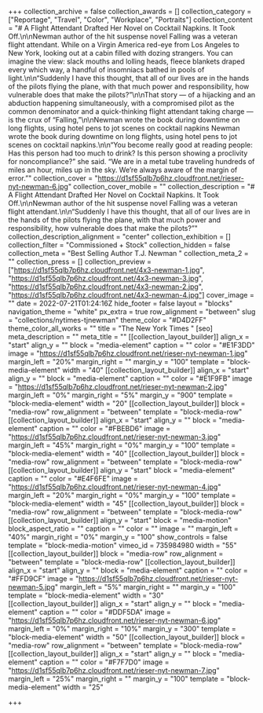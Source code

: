 +++
collection_archive = false
collection_awards = []
collection_category = ["Reportage", "Travel", "Color", "Workplace", "Portraits"]
collection_content = "# A Flight Attendant Drafted Her Novel on Cocktail Napkins. It Took Off.\n\nNewman author of the hit suspense novel Falling was a veteran flight attendant. While on a Virgin America red-eye from Los Angeles to New York, looking out at a cabin filled with dozing strangers. You can imagine the view: slack mouths and lolling heads, fleece blankets draped every which way, a handful of insomniacs bathed in pools of light.\n\n“Suddenly I have this thought, that all of our lives are in the hands of the pilots flying the plane, with that much power and responsibility, how vulnerable does that make the pilots?”\n\nThat story — of a hijacking and an abduction happening simultaneously, with a compromised pilot as the common denominator and a quick-thinking flight attendant taking charge — is the crux of “Falling,”\n\nNewman wrote the book during downtime on long flights, using hotel pens to jot scenes on cocktail napkins Newman wrote the book during downtime on long flights, using hotel pens to jot scenes on cocktail napkins.\n\n“You become really good at reading people: Has this person had too much to drink? Is this person showing a proclivity for noncompliance?” she said. “We are in a metal tube traveling hundreds of miles an hour, miles up in the sky. We’re always aware of the margin of error.”"
collection_cover = "https://d1sf55qlb7p6hz.cloudfront.net/rieser-nyt-newman-6.jpg"
collection_cover_mobile = ""
collection_description = "# A Flight Attendant Drafted Her Novel on Cocktail Napkins. It Took Off.\n\nNewman author of the hit suspense novel Falling was a veteran flight attendant.\n\n“Suddenly I have this thought, that all of our lives are in the hands of the pilots flying the plane, with that much power and responsibility, how vulnerable does that make the pilots?”"
collection_description_alignment = "center"
collection_exhibition = []
collection_filter = "Commissioned + Stock"
collection_hidden = false
collection_meta = "Best Selling Author T.J. Newman "
collection_meta_2 = ""
collection_press = []
collection_preview = ["https://d1sf55qlb7p6hz.cloudfront.net/4x3-newman-1.jpg", "https://d1sf55qlb7p6hz.cloudfront.net/4x3-newman-3.jpg", "https://d1sf55qlb7p6hz.cloudfront.net/4x3-newman-2.jpg", "https://d1sf55qlb7p6hz.cloudfront.net/4x3-newman-4.jpg"]
cover_image = ""
date = 2022-07-21T01:24:16Z
hide_footer = false
layout = "blocks"
navigation_theme = "white"
px_extra = true
row_alignment = "between"
slug = "collections/nytimes-tjnewman"
theme_color = "#D4D2FF"
theme_color_all_works = ""
title = "The New York Times "
[seo]
meta_description = ""
meta_title = ""
[[collection_layout_builder]]
align_x = "start"
align_y = ""
block = "media-element"
caption = ""
color = "#E1F3DD"
image = "https://d1sf55qlb7p6hz.cloudfront.net/rieser-nyt-newman-1.jpg"
margin_left = "20%"
margin_right = ""
margin_y = "100"
template = "block-media-element"
width = "40"
[[collection_layout_builder]]
align_x = "start"
align_y = ""
block = "media-element"
caption = ""
color = "#E1F9FB"
image = "https://d1sf55qlb7p6hz.cloudfront.net/rieser-nyt-newman-2.jpg"
margin_left = "0%"
margin_right = "5%"
margin_y = "900"
template = "block-media-element"
width = "20"
[[collection_layout_builder]]
block = "media-row"
row_alignment = "between"
template = "block-media-row"
[[collection_layout_builder]]
align_x = "start"
align_y = ""
block = "media-element"
caption = ""
color = "#FBEBD6"
image = "https://d1sf55qlb7p6hz.cloudfront.net/rieser-nyt-newman-3.jpg"
margin_left = "45%"
margin_right = "0%"
margin_y = "100"
template = "block-media-element"
width = "40"
[[collection_layout_builder]]
block = "media-row"
row_alignment = "between"
template = "block-media-row"
[[collection_layout_builder]]
align_y = "start"
block = "media-element"
caption = ""
color = "#E4F6FE"
image = "https://d1sf55qlb7p6hz.cloudfront.net/rieser-nyt-newman-4.jpg"
margin_left = "20%"
margin_right = "0%"
margin_y = "100"
template = "block-media-element"
width = "45"
[[collection_layout_builder]]
block = "media-row"
row_alignment = "between"
template = "block-media-row"
[[collection_layout_builder]]
align_y = "start"
block = "media-motion"
block_aspect_ratio = ""
caption = ""
color = ""
image = ""
margin_left = "40%"
margin_right = "0%"
margin_y = "100"
show_controls = false
template = "block-media-motion"
vimeo_id = 735984980
width = "55"
[[collection_layout_builder]]
block = "media-row"
row_alignment = "between"
template = "block-media-row"
[[collection_layout_builder]]
align_x = "start"
align_y = ""
block = "media-element"
caption = ""
color = "#FFD9CF"
image = "https://d1sf55qlb7p6hz.cloudfront.net/rieser-nyt-newman-5.jpg"
margin_left = "5%"
margin_right = ""
margin_y = "100"
template = "block-media-element"
width = "30"
[[collection_layout_builder]]
align_x = "start"
align_y = ""
block = "media-element"
caption = ""
color = "#DDF5DA"
image = "https://d1sf55qlb7p6hz.cloudfront.net/rieser-nyt-newman-6.jpg"
margin_left = "0%"
margin_right = "10%"
margin_y = "300"
template = "block-media-element"
width = "50"
[[collection_layout_builder]]
block = "media-row"
row_alignment = "between"
template = "block-media-row"
[[collection_layout_builder]]
align_x = "start"
align_y = ""
block = "media-element"
caption = ""
color = "#F7F7D0"
image = "https://d1sf55qlb7p6hz.cloudfront.net/rieser-nyt-newman-7.jpg"
margin_left = "25%"
margin_right = ""
margin_y = "100"
template = "block-media-element"
width = "25"

+++
